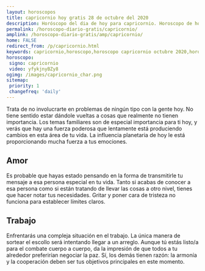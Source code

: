 ```yaml
---
layout: horoscopos
title: capricornio hoy gratis 28 de octubre del 2020 
description: Horóscopo del dia de hoy para capricornio. Horoscopo de hoy 28 de octubre del 2020. Las predicciones de amor, trabajo, vida personal gratis.
permalink: /horoscopo-diario-gratis/capricornio/
amplink: /horoscopo-diario-gratis/amp/capricornio/
home: FALSE
redirect_from: /p/capricornio.html
keywords: capricornio,horoscopo,horoscopo capricornio octubre 2020,horoscopo capricornio hoy,tarot capricornio octubre 2020,horoscopo capricornio,tarot capricornio hoy,horoscopo de hoy,horoscopo diario,tarot del amor,horoscopo de hoy capricornio,horoscopo diario del tarot, Horoscopo de hoy capricornio 28 de octubre del 2020,horóscopo del día
horoscopo:
 signo: capricornio
 video: yfykjnyBZy8
ogimg: /images/capricornio_char.png
sitemap:
 priority: 1
 changefreq: 'daily'
---
```



Trata de no involucrarte en problemas de ningún tipo con la gente hoy. No tiene sentido estar dándole vueltas a cosas que realmente no tienen importancia. Los temas familiares son de especial importancia para ti hoy, y verás que hay una fuerza poderosa que lentamente está produciendo cambios en esta área de tu vida. La influencia planetaria de hoy le está proporcionando mucha fuerza a tus emociones.

## Amor

Es probable que hayas estado pensando en la forma de transmitirle tu mensaje a esa persona especial en tu vida. Tanto si acabas de conocer a esa persona como si están tratando de llevar las cosas a otro nivel, tienes que hacer notar tus necesidades. Gritar y poner cara de tristeza no funciona para establecer límites claros.

## Trabajo

Enfrentarás una compleja situación en el trabajo. La única manera de sortear el escollo será intentando llegar a un arreglo. Aunque tú estás listo/a para el combate cuerpo a cuerpo, da la impresión de que todos a tu alrededor preferirían negociar la paz. Sí, los demás tienen razón: la armonía y la cooperación deben ser tus objetivos principales en este momento.